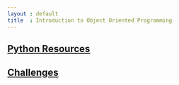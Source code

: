 ```yaml
---
layout : default
title  : Introduction to Object Oriented Programming
---
```


## [Python Resources](./OverviewOfPython)

## [Challenges](./Challenges)
